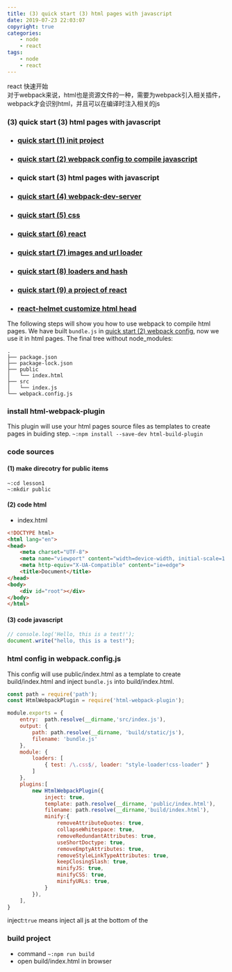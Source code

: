 ```yaml
---
title: (3) quick start (3) html pages with javascript
date: 2019-07-23 22:03:07
copyright: true
categories:
    - node
    - react
tags:
    - node
    - react
---
```

react 快速开始    
对于webpack来说，html也是资源文件的一种，需要为webpack引入相关插件，webpack才会识别html，并且可以在编译时注入相关的js

<!-- more -->

### **(3) quick start (3) html pages with javascript**


+ ### [quick start (1) init project](https://www.jianshu.com/p/b5df2e74aa20)
+ ### [quick start (2) webpack config to compile javascript](https://www.jianshu.com/p/71e4b19c1264)
+ ### quick start (3) html pages with javascript
+ ### [quick start (4) webpack-dev-server](https://www.jianshu.com/p/58dd29b62500)
+ ### [quick start (5) css](https://www.jianshu.com/p/e98d4c4d34cf)
+ ### [quick start (6) react](https://www.jianshu.com/p/9b31cb59ecb5)
+ ### [quick start (7) images and url loader](https://www.jianshu.com/p/30cf1c8bb2b1)
+ ### [quick start (8) loaders and hash](https://www.jianshu.com/p/64fe50f2d3ad)
+ ### [quick start (9) a project of react](https://www.jianshu.com/p/395b299fa8f0)
+ ### [react-helmet customize html head](https://www.jianshu.com/p/97ced0c8f891)

The following steps will show you how to use webpack to compile html pages.
We have built `bundle.js` in [quick start (2) webpack config](/p/71e4b19c1264), now we use it in html pages.
The final tree without node_modules:

```
.
├── package.json
├── package-lock.json
├── public
│   └── index.html
├── src
│   └── index.js
└── webpack.config.js
```

### install html-webpack-plugin
This plugin will use your html pages source files as templates to create pages in buiding step.
`~:npm install --save-dev html-build-plugin`
### code sources
#### (1) make direcotry for public items
```
~:cd lesson1
~:mkdir public
```
#### (2) code html
+ index.html
```html
<!DOCTYPE html>
<html lang="en">
<head>
    <meta charset="UTF-8">
    <meta name="viewport" content="width=device-width, initial-scale=1.0">
    <meta http-equiv="X-UA-Compatible" content="ie=edge">
    <title>Document</title>
</head>
<body>
    <div id="root"></div>
</body>
</html>
```
#### (3) code javascript
```js
// console.log('Hello, this is a test!');
document.write("hello, this is a test!");
```
### html config in webpack.config.js
This config will use public/index.html as a template to create build/index.html and inject `bundle.js` into build/index.html.
```js
const path = require('path');
const HtmlWebpackPlugin = require('html-webpack-plugin');

module.exports = {
    entry:  path.resolve(__dirname,'src/index.js'),
    output: {
        path: path.resolve(__dirname, 'build/static/js'),
        filename: 'bundle.js'
    },
    module: {
        loaders: [
            { test: /\.css$/, loader: "style-loader!css-loader" }
        ]
    },
    plugins:[
        new HtmlWebpackPlugin({
            inject: true, 
            template: path.resolve(__dirname, 'public/index.html'),
            filename: path.resolve(__dirname,'build/index.html'),
            minify:{
                removeAttributeQuotes: true,
                collapseWhitespace: true,
                removeRedundantAttributes: true,
                useShortDoctype: true,
                removeEmptyAttributes: true,
                removeStyleLinkTypeAttributes: true,
                keepClosingSlash: true,
                minifyJS: true,
                minifyCSS: true,
                minifyURLs: true,
            }
        }),
    ],
}
```
inject:`true` means inject all js at the bottom of the <body>

### build project
+ command
`~:npm run build`
+ open build/index.html in browser
